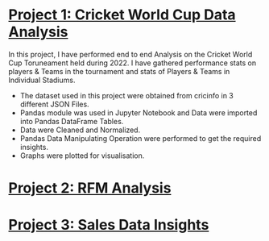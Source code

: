 

# [Project 1: Cricket World Cup Data Analysis](https://github.com/AbishuaPaulSam/Cricket-World-Cup-Data-Analysis)

In this project, I have performed end to end Analysis on the Cricket World Cup Toruneament held during 2022. I have gathered performance stats on players & Teams in the tournament and stats of Players & Teams in Individual Stadiums.

* The dataset used in this project were obtained from cricinfo in 3 different JSON Files. 
* Pandas module was used in Jupyter Notebook and Data were imported into Pandas DataFrame Tables.
* Data were Cleaned and Normalized.
* Pandas Data Manipulating Operation were performed to get the required insights.
* Graphs were plotted for visualisation.


# [Project 2: RFM Analysis](https://github.com/AbishuaPaulSam/RFM-Analysis)

# [Project 3: Sales Data Insights](https://github.com/AbishuaPaulSam/Sales-Data-Insights)
